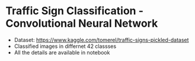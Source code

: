 # Traffic Sign Classification - Convolutional Neural Network

- Dataset: https://www.kaggle.com/tomerel/traffic-signs-pickled-dataset
- Classified images in differnet 42 classses
- All the details are available in notebook
